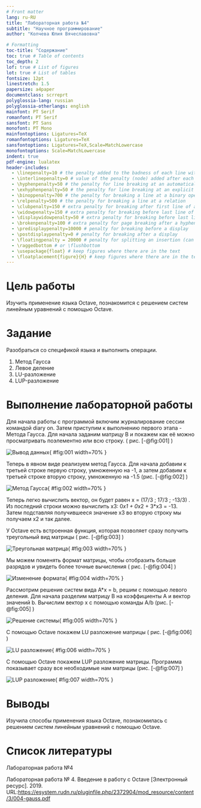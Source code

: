 ```yaml
---
# Front matter
lang: ru-RU
title: "Лабораторная работа №4"
subtitle: "Научное программирование"
author: "Колчева Юлия Вячеславовна"

# Formatting
toc-title: "Содержание"
toc: true # Table of contents
toc_depth: 2
lof: true # List of figures
lot: true # List of tables
fontsize: 12pt
linestretch: 1.5
papersize: a4paper
documentclass: scrreprt
polyglossia-lang: russian
polyglossia-otherlangs: english
mainfont: PT Serif
romanfont: PT Serif
sansfont: PT Sans
monofont: PT Mono
mainfontoptions: Ligatures=TeX
romanfontoptions: Ligatures=TeX
sansfontoptions: Ligatures=TeX,Scale=MatchLowercase
monofontoptions: Scale=MatchLowercase
indent: true
pdf-engine: lualatex
header-includes:
  - \linepenalty=10 # the penalty added to the badness of each line within a paragraph (no associated penalty node) Increasing the value makes tex try to have fewer lines in the paragraph.
  - \interlinepenalty=0 # value of the penalty (node) added after each line of a paragraph.
  - \hyphenpenalty=50 # the penalty for line breaking at an automatically inserted hyphen
  - \exhyphenpenalty=50 # the penalty for line breaking at an explicit hyphen
  - \binoppenalty=700 # the penalty for breaking a line at a binary operator
  - \relpenalty=500 # the penalty for breaking a line at a relation
  - \clubpenalty=150 # extra penalty for breaking after first line of a paragraph
  - \widowpenalty=150 # extra penalty for breaking before last line of a paragraph
  - \displaywidowpenalty=50 # extra penalty for breaking before last line before a display math
  - \brokenpenalty=100 # extra penalty for page breaking after a hyphenated line
  - \predisplaypenalty=10000 # penalty for breaking before a display
  - \postdisplaypenalty=0 # penalty for breaking after a display
  - \floatingpenalty = 20000 # penalty for splitting an insertion (can only be split footnote in standard LaTeX)
  - \raggedbottom # or \flushbottom
  - \usepackage{float} # keep figures where there are in the text
  - \floatplacement{figure}{H} # keep figures where there are in the text
---
```


# Цель работы

Изучить применение языка Octave, познакомится с решением систем линейным уравнений с помощью Octave.

# Задание

 Разобраться со спецификой языка и выполнить операции. 

1. Метод Гаусса
2. Левое деление
3. LU-разложение
4. LUP-разложение


# Выполнение лабораторной работы

 Для начала работы с программой включим журналирование сессии командой diary on. Затем приступим к выполнению первого этапа - Метода Гаусса. Для начала заданим матрицу В и покажем как её можно просматривать поэлементно или всю строку. ( рис. [-@fig:001] )

![Вывод данных](image/1.png){ #fig:001 width=70% }

Теперь в явном виде реализуем метод Гаусса. Для начала добавим к третьей строке первую строку, умноженную на -1, а затем добавим к третьей строке вторую строку, умноженную на -1.5 (рис. [-@fig:002] ) 

![Метод Гаусса](image/2.png){ #fig:002 width=70% }

Теперь легко вычислить вектор, он будет равен х = (17/3 ; 17/3 ; -13/3) . Из последний строки можно вычислить х3: 0*х1 + 0*х2 + 3*х3 = -13. Затем подставляя получившееся значение х3 во вторую строку мы получаем х2 и так далее.

У Octave есть встроенная функция, которая позволяет сразу получить треугольный вид матрицы ( рис. [-@fig:003] )

![Треугольная матрица](image/3.png){ #fig:003 width=70% }

Мы можем поменять формат матрицы, чтобы отобразить больше разрядов и увидеть более точные вычисления ( рис. [-@fig:004] )

![Изменение формата](image/4.png){ #fig:004 width=70% }

Рассмотрим решение систем вида A*x = b, решим с помощью левого деления. Для начала разделим матрицу В на коэффициенты А и вектор значений b. Вычислим вектор х с помощью команды А/b  (рис. [-@fig:005] ) 

![Решение системы](image/5.png){ #fig:005 width=70% }

С помощью Octave покажем LU разложение матрицы ( рис. [-@fig:006] )

![LU разложение](image/6.png){ #fig:006 width=70% }

С помощью Octave покажем LUP разложение матрицы. Программа показывает сразу все необходимые нам матрицы (рис. [-@fig:007] )

![LUP разложение](image/7.png){ #fig:007 width=70% }




# Выводы

Изучила способы применения языка Octave, познакомилась с решением систем линейным уравнений с помощью Octave.



# Список литературы

Лабораторная работа №4

Лабораторная работа № 4. Введение в работу с Octave [Электронный ресурс]. 2019. URL:https://esystem.rudn.ru/pluginfile.php/2372904/mod_resource/content/3/004-gauss.pdf



